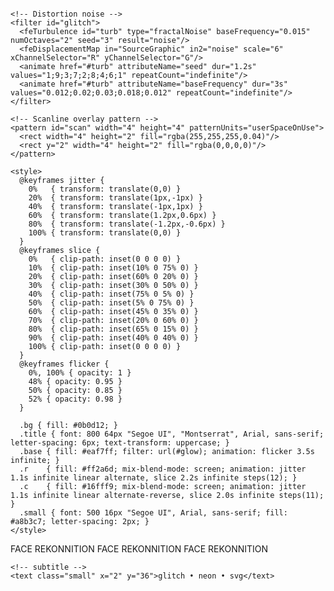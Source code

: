<?xml version="1.0" encoding="UTF-8"?>
<!-- glitch-face-rekonnition.svg -->
<svg xmlns="http://www.w3.org/2000/svg" width="900" height="240" viewBox="0 0 900 240">
  <defs>
    <!-- Neon glow -->
    <filter id="glow">
      <feGaussianBlur stdDeviation="2" result="b1"/>
      <feMerge>
        <feMergeNode in="b1"/>
        <feMergeNode in="SourceGraphic"/>
      </feMerge>
    </filter>

    <!-- Distortion noise -->
    <filter id="glitch">
      <feTurbulence id="turb" type="fractalNoise" baseFrequency="0.015" numOctaves="2" seed="3" result="noise"/>
      <feDisplacementMap in="SourceGraphic" in2="noise" scale="6" xChannelSelector="R" yChannelSelector="G"/>
      <animate href="#turb" attributeName="seed" dur="1.2s" values="1;9;3;7;2;8;4;6;1" repeatCount="indefinite"/>
      <animate href="#turb" attributeName="baseFrequency" dur="3s" values="0.012;0.02;0.03;0.018;0.012" repeatCount="indefinite"/>
    </filter>

    <!-- Scanline overlay pattern -->
    <pattern id="scan" width="4" height="4" patternUnits="userSpaceOnUse">
      <rect width="4" height="2" fill="rgba(255,255,255,0.04)"/>
      <rect y="2" width="4" height="2" fill="rgba(0,0,0,0)"/>
    </pattern>

    <style>
      @keyframes jitter {
        0%   { transform: translate(0,0) }
        20%  { transform: translate(1px,-1px) }
        40%  { transform: translate(-1px,1px) }
        60%  { transform: translate(1.2px,0.6px) }
        80%  { transform: translate(-1.2px,-0.6px) }
        100% { transform: translate(0,0) }
      }
      @keyframes slice {
        0%   { clip-path: inset(0 0 0 0) }
        10%  { clip-path: inset(10% 0 75% 0) }
        20%  { clip-path: inset(60% 0 20% 0) }
        30%  { clip-path: inset(30% 0 50% 0) }
        40%  { clip-path: inset(75% 0 5% 0) }
        50%  { clip-path: inset(5% 0 75% 0) }
        60%  { clip-path: inset(45% 0 35% 0) }
        70%  { clip-path: inset(20% 0 60% 0) }
        80%  { clip-path: inset(65% 0 15% 0) }
        90%  { clip-path: inset(40% 0 40% 0) }
        100% { clip-path: inset(0 0 0 0) }
      }
      @keyframes flicker {
        0%, 100% { opacity: 1 }
        48% { opacity: 0.95 }
        50% { opacity: 0.85 }
        52% { opacity: 0.98 }
      }

      .bg { fill: #0b0d12; }
      .title { font: 800 64px "Segoe UI", "Montserrat", Arial, sans-serif; letter-spacing: 6px; text-transform: uppercase; }
      .base { fill: #eaf7ff; filter: url(#glow); animation: flicker 3.5s infinite; }
      .r    { fill: #ff2a6d; mix-blend-mode: screen; animation: jitter 1.1s infinite linear alternate, slice 2.2s infinite steps(12); }
      .c    { fill: #16fff9; mix-blend-mode: screen; animation: jitter 1.1s infinite linear alternate-reverse, slice 2.0s infinite steps(11); }
      .small { font: 500 16px "Segoe UI", Arial, sans-serif; fill: #a8b3c7; letter-spacing: 2px; }
    </style>
  </defs>

  <!-- Background + scanlines -->
  <rect class="bg" x="0" y="0" width="100%" height="100%"/>
  <rect x="0" y="0" width="100%" height="100%" fill="url(#scan)" opacity="0.4"/>

  <!-- Title group -->
  <g filter="url(#glitch)" transform="translate(60,135)">
    <!-- cyan/red offset layers -->
    <text class="title c" x="0" y="0">FACE REKONNITION</text>
    <text class="title r" x="0" y="0">FACE REKONNITION</text>
    <!-- main layer -->
    <text class="title base" x="0" y="0">FACE REKONNITION</text>

    <!-- subtitle -->
    <text class="small" x="2" y="36">glitch • neon • svg</text>
  </g>
</svg>